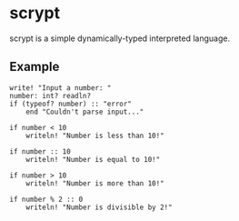 # scrypt
scrypt is a simple dynamically-typed interpreted language.


## Example
```
write! "Input a number: "
number: int? readln?
if (typeof? number) :: "error"
    end "Couldn't parse input..."

if number < 10
    writeln! "Number is less than 10!"

if number :: 10
    writeln! "Number is equal to 10!"

if number > 10
    writeln! "Number is more than 10!"

if number % 2 :: 0
    writeln! "Number is divisible by 2!"
```
